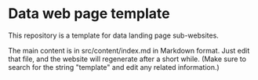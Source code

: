 # Data web page template

This repository is a template for data landing page sub-websites.

The main content is in src/content/index.md in Markdown format. Just edit that file, and the website will regenerate after a short while. (Make sure to search for the string "template" and edit any related information.)
